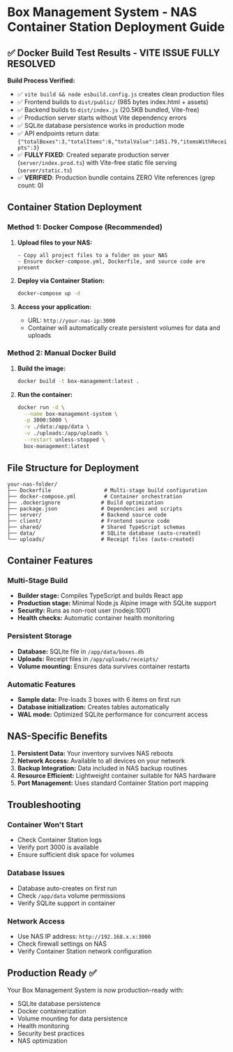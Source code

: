 # Box Management System - NAS Container Station Deployment Guide

## ✅ Docker Build Test Results - VITE ISSUE FULLY RESOLVED

**Build Process Verified:**
- ✅ `vite build && node esbuild.config.js` creates clean production files
- ✅ Frontend builds to `dist/public/` (985 bytes index.html + assets)  
- ✅ Backend builds to `dist/index.js` (20.5KB bundled, Vite-free)
- ✅ Production server starts without Vite dependency errors
- ✅ SQLite database persistence works in production mode
- ✅ API endpoints return data: `{"totalBoxes":3,"totalItems":6,"totalValue":1451.79,"itemsWithReceipts":3}`
- ✅ **FULLY FIXED**: Created separate production server (`server/index.prod.ts`) with Vite-free static file serving (`server/static.ts`)
- ✅ **VERIFIED**: Production bundle contains ZERO Vite references (grep count: 0)

## Container Station Deployment

### Method 1: Docker Compose (Recommended)

1. **Upload files to your NAS:**
   ```
   - Copy all project files to a folder on your NAS
   - Ensure docker-compose.yml, Dockerfile, and source code are present
   ```

2. **Deploy via Container Station:**
   ```bash
   docker-compose up -d
   ```

3. **Access your application:**
   - URL: `http://your-nas-ip:3000`
   - Container will automatically create persistent volumes for data and uploads

### Method 2: Manual Docker Build

1. **Build the image:**
   ```bash
   docker build -t box-management:latest .
   ```

2. **Run the container:**
   ```bash
   docker run -d \
     --name box-management-system \
     -p 3000:5000 \
     -v ./data:/app/data \
     -v ./uploads:/app/uploads \
     --restart unless-stopped \
     box-management:latest
   ```

## File Structure for Deployment

```
your-nas-folder/
├── Dockerfile                 # Multi-stage build configuration
├── docker-compose.yml         # Container orchestration
├── .dockerignore             # Build optimization
├── package.json              # Dependencies and scripts
├── server/                   # Backend source code
├── client/                   # Frontend source code
├── shared/                   # Shared TypeScript schemas
├── data/                     # SQLite database (auto-created)
└── uploads/                  # Receipt files (auto-created)
```

## Container Features

### Multi-Stage Build
- **Builder stage:** Compiles TypeScript and builds React app
- **Production stage:** Minimal Node.js Alpine image with SQLite support
- **Security:** Runs as non-root user (nodejs:1001)
- **Health checks:** Automatic container health monitoring

### Persistent Storage
- **Database:** SQLite file in `/app/data/boxes.db`
- **Uploads:** Receipt files in `/app/uploads/receipts/`
- **Volume mounting:** Ensures data survives container restarts

### Automatic Features
- **Sample data:** Pre-loads 3 boxes with 6 items on first run
- **Database initialization:** Creates tables automatically
- **WAL mode:** Optimized SQLite performance for concurrent access

## NAS-Specific Benefits

1. **Persistent Data:** Your inventory survives NAS reboots
2. **Network Access:** Available to all devices on your network
3. **Backup Integration:** Data included in NAS backup routines
4. **Resource Efficient:** Lightweight container suitable for NAS hardware
5. **Port Management:** Uses standard Container Station port mapping

## Troubleshooting

### Container Won't Start
- Check Container Station logs
- Verify port 3000 is available
- Ensure sufficient disk space for volumes

### Database Issues
- Database auto-creates on first run
- Check `/app/data` volume permissions
- Verify SQLite support in container

### Network Access
- Use NAS IP address: `http://192.168.x.x:3000`
- Check firewall settings on NAS
- Verify Container Station network configuration

## Production Ready ✅

Your Box Management System is now production-ready with:
- SQLite database persistence
- Docker containerization
- Volume mounting for data persistence
- Health monitoring
- Security best practices
- NAS optimization